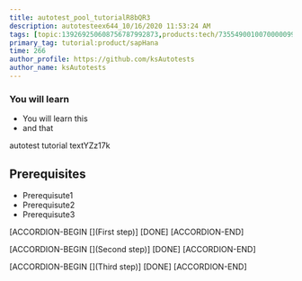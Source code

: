 ```yaml
---
title: autotest_pool_tutorialR8bQR3
description: autotesteex644_10/16/2020 11:53:24 AM
tags: [topic:139269250608756787992873,products:tech/73554900100700000996,tutorial:experience/advanced]
primary_tag: tutorial:product/sapHana
time: 266
author_profile: https://github.com/ksAutotests
author_name: ksAutotests
---
```

### You will learn
- You will learn this
- and that

autotest tutorial textYZz17k

## Prerequisites
- Prerequisute1
- Prerequisute2
- Prerequisute3

[ACCORDION-BEGIN [](First step)]
[DONE]
[ACCORDION-END]

[ACCORDION-BEGIN [](Second step)]
[DONE]
[ACCORDION-END]

[ACCORDION-BEGIN [](Third step)]
[DONE]
[ACCORDION-END]

